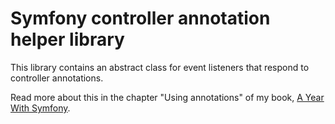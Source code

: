 # Symfony controller annotation helper library

This library contains an abstract class for event listeners that respond to controller annotations.

Read more about this in the chapter "Using annotations" of my book, [A Year With
Symfony](https://leanpub.com/a-year-with-symfony/).